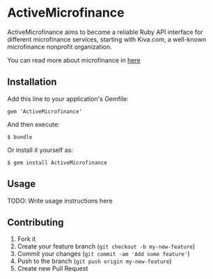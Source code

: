 # ActiveMicrofinance

ActiveMicrofinance aims to become a reliable Ruby API interface for different microfinance services, starting with Kiva.com, a well-known microfinance nonprofit organization.

You can read more about microfinance in [here](http://www.kiva.org/about/microfinance)
## Installation

Add this line to your application's Gemfile:

    gem 'ActiveMicrofinance'

And then execute:

    $ bundle

Or install it yourself as:

    $ gem install ActiveMicrofinance

## Usage

TODO: Write usage instructions here

## Contributing

1. Fork it
2. Create your feature branch (`git checkout -b my-new-feature`)
3. Commit your changes (`git commit -am 'Add some feature'`)
4. Push to the branch (`git push origin my-new-feature`)
5. Create new Pull Request
